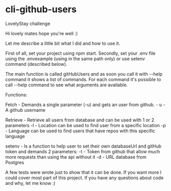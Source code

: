 # cli-github-users
LovelyStay challenge

Hi lovely mates hope you're well :)

Let me describe a little bit what I did and how to use it.

First of all, set your project using npm start.
Secondly, set your .env file using the .envexample (using in the same path only) or use setenv command (described below).

The main function is called gitHubUsers and as soon you call it with --help command it shows a list of commands.
For each command it's possible to call --help command to see what arguments are available.

Functions:

Fetch - Demands a single parameter (-u) and gets an user from github.
    - u - A github username

Retrieve - Retrieve all users from database and can be used with 1 or 2 parameters
    -l - Location can be used to find user from a specific location
    -p - Language can be used to find users that have repos with this specific language

setenv - Is a function to help user to set their own databaseUrl and gitHub token and demands 2 parameters:
    -t - Token from github that allow much more requests than using the api without it
    -d - URL database from Postgres

A few tests were wrote just to show that it can be done. If you want more I could cover most part of this project.
If you have any questions about code and why, let me know :) 